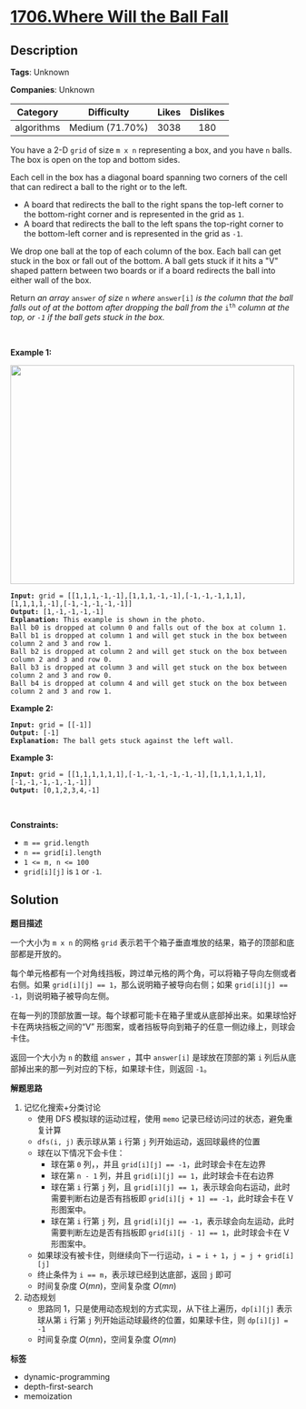# [1706.Where Will the Ball Fall](https://leetcode.com/problems/where-will-the-ball-fall/description/)

## Description

**Tags**: Unknown

**Companies**: Unknown

|  Category  |   Difficulty    | Likes | Dislikes |
| :--------: | :-------------: | :---: | :------: |
| algorithms | Medium (71.70%) | 3038  |   180    |

<p>You have a 2-D <code>grid</code> of size <code>m x n</code> representing a box, and you have <code>n</code> balls. The box is open on the top and bottom sides.</p>
<p>Each cell in the box has a diagonal board spanning two corners of the cell that can redirect a ball to the right or to the left.</p>
<ul>
  <li>A board that redirects the ball to the right spans the top-left corner to the bottom-right corner and is represented in the grid as <code>1</code>.</li>
  <li>A board that redirects the ball to the left spans the top-right corner to the bottom-left corner and is represented in the grid as <code>-1</code>.</li>
</ul>
<p>We drop one ball at the top of each column of the box. Each ball can get stuck in the box or fall out of the bottom. A ball gets stuck if it hits a &quot;V&quot; shaped pattern between two boards or if a board redirects the ball into either wall of the box.</p>
<p>Return <em>an array </em><code>answer</code><em> of size </em><code>n</code><em> where </em><code>answer[i]</code><em> is the column that the ball falls out of at the bottom after dropping the ball from the </em><code>i<sup>th</sup></code><em> column at the top, or <code>-1</code><em> if the ball gets stuck in the box</em>.</em></p>
<p>&nbsp;</p>
<p><strong class="example">Example 1:</strong></p>
<p><strong><img alt="" src="https://assets.leetcode.com/uploads/2019/09/26/ball.jpg" style="width: 500px; height: 385px;" /></strong></p>
<pre><code><strong>Input:</strong> grid = [[1,1,1,-1,-1],[1,1,1,-1,-1],[-1,-1,-1,1,1],[1,1,1,1,-1],[-1,-1,-1,-1,-1]]
<strong>Output:</strong> [1,-1,-1,-1,-1]
<strong>Explanation:</strong> This example is shown in the photo.
Ball b0 is dropped at column 0 and falls out of the box at column 1.
Ball b1 is dropped at column 1 and will get stuck in the box between column 2 and 3 and row 1.
Ball b2 is dropped at column 2 and will get stuck on the box between column 2 and 3 and row 0.
Ball b3 is dropped at column 3 and will get stuck on the box between column 2 and 3 and row 0.
Ball b4 is dropped at column 4 and will get stuck on the box between column 2 and 3 and row 1.</code></pre>
<p><strong class="example">Example 2:</strong></p>
<pre><code><strong>Input:</strong> grid = [[-1]]
<strong>Output:</strong> [-1]
<strong>Explanation:</strong> The ball gets stuck against the left wall.</code></pre>
<p><strong class="example">Example 3:</strong></p>
<pre><code><strong>Input:</strong> grid = [[1,1,1,1,1,1],[-1,-1,-1,-1,-1,-1],[1,1,1,1,1,1],[-1,-1,-1,-1,-1,-1]]
<strong>Output:</strong> [0,1,2,3,4,-1]</code></pre>
<p>&nbsp;</p>
<p><strong>Constraints:</strong></p>
<ul>
  <li><code>m == grid.length</code></li>
  <li><code>n == grid[i].length</code></li>
  <li><code>1 &lt;= m, n &lt;= 100</code></li>
  <li><code>grid[i][j]</code> is <code>1</code> or <code>-1</code>.</li>
</ul>

## Solution

**题目描述**

一个大小为 `m x n` 的网格 `grid` 表示若干个箱子垂直堆放的结果，箱子的顶部和底部都是开放的。

每个单元格都有一个对角线挡板，跨过单元格的两个角，可以将箱子导向左侧或者右侧。如果 `grid[i][j] == 1`，那么说明箱子被导向右侧；如果 `grid[i][j] == -1`，则说明箱子被导向左侧。

在每一列的顶部放置一球。每个球都可能卡在箱子里或从底部掉出来。如果球恰好卡在两块挡板之间的“V” 形图案，或者挡板导向到箱子的任意一侧边缘上，则球会卡住。

返回一个大小为 `n` 的数组 `answer` ，其中 `answer[i]` 是球放在顶部的第 `i` 列后从底部掉出来的那一列对应的下标，如果球卡住，则返回 `-1`。

**解题思路**

1. 记忆化搜索+分类讨论
   - 使用 DFS 模拟球的运动过程，使用 `memo` 记录已经访问过的状态，避免重复计算
   - `dfs(i, j)` 表示球从第 `i` 行第 `j` 列开始运动，返回球最终的位置
   - 球在以下情况下会卡住：
     - 球在第 `0` 列，，并且 `grid[i][j] == -1`，此时球会卡在左边界
     - 球在第 `n - 1` 列，并且 `grid[i][j] == 1`，此时球会卡在右边界
     - 球在第 `i` 行第 `j` 列，且 `grid[i][j] == 1`，表示球会向右运动，此时需要判断右边是否有挡板即 `grid[i][j + 1] == -1`，此时球会卡在 V 形图案中。
     - 球在第 `i` 行第 `j` 列，且 `grid[i][j] == -1`，表示球会向左运动，此时需要判断左边是否有挡板即 `grid[i][j - 1] == 1`，此时球会卡在 V 形图案中。
   - 如果球没有被卡住，则继续向下一行运动，`i = i + 1`，`j = j + grid[i][j]`
   - 终止条件为 `i == m`，表示球已经到达底部，返回 `j` 即可
   - 时间复杂度 $O(mn)$，空间复杂度 $O(mn)$
2. 动态规划
   - 思路同 1，只是使用动态规划的方式实现，从下往上遍历，`dp[i][j]` 表示球从第 `i` 行第 `j` 列开始运动球最终的位置，如果球卡住，则 `dp[i][j] = -1`
   - 时间复杂度 $O(mn)$，空间复杂度 $O(mn)$

**标签**

- dynamic-programming
- depth-first-search
- memoization
